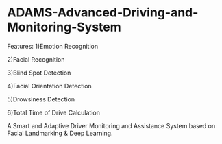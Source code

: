 # ADAMS-Advanced-Driving-and-Monitoring-System
Features: 
1)Emotion Recognition 

2)Facial Recognition 

3)Blind Spot Detection 

4)Facial Orientation Detection 

5)Drowsiness Detection 

6)Total Time of Drive Calculation


A Smart and Adaptive Driver Monitoring and Assistance System based on Facial Landmarking & Deep Learning.
